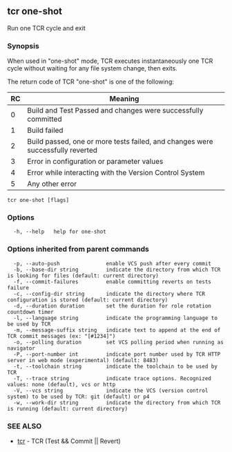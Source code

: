 ## tcr one-shot

Run one TCR cycle and exit

### Synopsis


When used in "one-shot" mode, TCR executes instantaneously one TCR cycle without waiting
for any file system change, then exits.

The return code of TCR "one-shot" is one of the following:

| RC  | Meaning                                                                        |
|-----|--------------------------------------------------------------------------------|
| 0   | Build and Test Passed and changes were successfully committed                  |
| 1   | Build failed                                                                   |
| 2   | Build passed, one or more tests failed, and changes were successfully reverted |
| 3   | Error in configuration or parameter values                                     |
| 4   | Error while interacting with the Version Control System                        |
| 5   | Any other error                                                                |


```
tcr one-shot [flags]
```

### Options

```
  -h, --help   help for one-shot
```

### Options inherited from parent commands

```
  -p, --auto-push               enable VCS push after every commit
  -b, --base-dir string         indicate the directory from which TCR is looking for files (default: current directory)
  -f, --commit-failures         enable committing reverts on tests failure
  -c, --config-dir string       indicate the directory where TCR configuration is stored (default: current directory)
  -d, --duration duration       set the duration for role rotation countdown timer
  -l, --language string         indicate the programming language to be used by TCR
  -m, --message-suffix string   indicate text to append at the end of TCR commit messages (ex: "[#1234]")
  -o, --polling duration        set VCS polling period when running as navigator
  -P, --port-number int         indicate port number used by TCR HTTP server in web mode (experimental) (default: 8483)
  -t, --toolchain string        indicate the toolchain to be used by TCR
  -T, --trace string            indicate trace options. Recognized values: none (default), vcs or http
  -V, --vcs string              indicate the VCS (version control system) to be used by TCR: git (default) or p4
  -w, --work-dir string         indicate the directory from which TCR is running (default: current directory)
```

### SEE ALSO

* [tcr](tcr.md)	 - TCR (Test && Commit || Revert)

